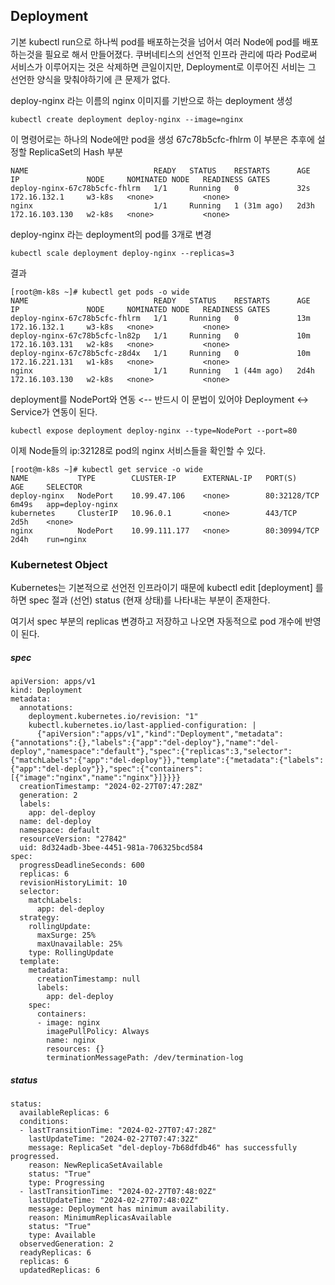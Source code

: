 ## Deployment

기본 kubectl run으로 하나씩 pod를 배포하는것을 넘어서 여러 Node에 pod를 배포하는것을 필요로 해서 만들어졌다.
쿠버네티스의 선언적 인프라 관리에 따라 Pod로써 서비스가 이루어지는 것은 삭제하면 큰일이지만, Deployment로 이루어진 서비는 그 선언한 양식을 맞춰야하기에 큰 문제가 없다.


deploy-nginx 라는 이름의 nginx 이미지를 기반으로 하는 deployment 생성
```
kubectl create deployment deploy-nginx --image=nginx
```

이 명령어로는 하나의 Node에만 pod을 생성 67c78b5cfc-fhlrm 이 부분은 추후에 설정할 ReplicaSet의 Hash 부분

```
NAME                            READY   STATUS    RESTARTS      AGE    IP               NODE     NOMINATED NODE   READINESS GATES
deploy-nginx-67c78b5cfc-fhlrm   1/1     Running   0             32s    172.16.132.1     w3-k8s   <none>           <none>
nginx                           1/1     Running   1 (31m ago)   2d3h   172.16.103.130   w2-k8s   <none>           <none>
```


deploy-nginx 라는 deployment의 pod를 3개로 변경

```
kubectl scale deployment deploy-nginx --replicas=3
```

결과

```
[root@m-k8s ~]# kubectl get pods -o wide
NAME                            READY   STATUS    RESTARTS      AGE    IP               NODE     NOMINATED NODE   READINESS GATES
deploy-nginx-67c78b5cfc-fhlrm   1/1     Running   0             13m    172.16.132.1     w3-k8s   <none>           <none>
deploy-nginx-67c78b5cfc-ln82p   1/1     Running   0             10m    172.16.103.131   w2-k8s   <none>           <none>
deploy-nginx-67c78b5cfc-z8d4x   1/1     Running   0             10m    172.16.221.131   w1-k8s   <none>           <none>
nginx                           1/1     Running   1 (44m ago)   2d4h   172.16.103.130   w2-k8s   <none>           <none>
```

deployment를 NodePort와 연동 <-- 반드시 이 문법이 있어야  Deployment <-> Service가 연동이 된다.

```
kubectl expose deployment deploy-nginx --type=NodePort --port=80
```

이제 Node들의 ip:32128로 pod의 nginx 서비스들을 확인할 수 있다.

```
[root@m-k8s ~]# kubectl get service -o wide
NAME           TYPE        CLUSTER-IP      EXTERNAL-IP   PORT(S)        AGE     SELECTOR
deploy-nginx   NodePort    10.99.47.106    <none>        80:32128/TCP   6m49s   app=deploy-nginx
kubernetes     ClusterIP   10.96.0.1       <none>        443/TCP        2d5h    <none>
nginx          NodePort    10.99.111.177   <none>        80:30994/TCP   2d4h    run=nginx

```

### Kubernetest Object

Kubernetes는 기본적으로 선언전 인프라이기 때문에 kubectl edit [deployment] 를 하면 spec 절과 (선언) status (현재 상태)를 나타내는 부분이 존재한다.

여기서 spec 부분의 replicas 변경하고 저장하고 나오면 자동적으로 pod 개수에 반영이 된다.

##### spec

```
apiVersion: apps/v1
kind: Deployment
metadata:
  annotations:
    deployment.kubernetes.io/revision: "1"
    kubectl.kubernetes.io/last-applied-configuration: |
      {"apiVersion":"apps/v1","kind":"Deployment","metadata":{"annotations":{},"labels":{"app":"del-deploy"},"name":"del-deploy","namespace":"default"},"spec":{"replicas":3,"selector":{"matchLabels":{"app":"del-deploy"}},"template":{"metadata":{"labels":{"app":"del-deploy"}},"spec":{"containers":[{"image":"nginx","name":"nginx"}]}}}}
  creationTimestamp: "2024-02-27T07:47:28Z"
  generation: 2
  labels:
    app: del-deploy
  name: del-deploy
  namespace: default
  resourceVersion: "27842"
  uid: 8d324adb-3bee-4451-981a-706325bcd584
spec:
  progressDeadlineSeconds: 600
  replicas: 6
  revisionHistoryLimit: 10
  selector:
    matchLabels:
      app: del-deploy
  strategy:
    rollingUpdate:
      maxSurge: 25%
      maxUnavailable: 25%
    type: RollingUpdate
  template:
    metadata:
      creationTimestamp: null
      labels:
        app: del-deploy
    spec:
      containers:
      - image: nginx
        imagePullPolicy: Always
        name: nginx
        resources: {}
        terminationMessagePath: /dev/termination-log

```

##### status

```
status:
  availableReplicas: 6
  conditions:
  - lastTransitionTime: "2024-02-27T07:47:28Z"
    lastUpdateTime: "2024-02-27T07:47:32Z"
    message: ReplicaSet "del-deploy-7b68dfdb46" has successfully progressed.
    reason: NewReplicaSetAvailable
    status: "True"
    type: Progressing
  - lastTransitionTime: "2024-02-27T07:48:02Z"
    lastUpdateTime: "2024-02-27T07:48:02Z"
    message: Deployment has minimum availability.
    reason: MinimumReplicasAvailable
    status: "True"
    type: Available
  observedGeneration: 2
  readyReplicas: 6
  replicas: 6
  updatedReplicas: 6

```






